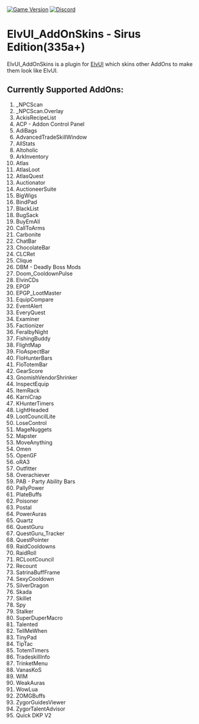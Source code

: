 [![Game Version](https://img.shields.io/badge/wow-3.3.5-blue.svg)](https://github.com/ElvUI-WotLK)
[![Discord](https://discordapp.com/api/guilds/259362419372064778/widget.png?style=shield)](https://discord.gg/addony-dlia-sirus-su-914079030125420565)

# ElvUI_AddOnSkins - Sirus Edition(335a+)

ElvUI_AddOnSkins is a plugin for [ElvUI](https://github.com/ElvUI-WotLK/ElvUI) which skins other AddOns to make them look like ElvUI.

## Currently Supported AddOns:
1. _NPCScan
1. _NPCScan.Overlay
1. AckisRecipeList
1. ACP - Addon Control Panel
1. AdiBags
1. AdvancedTradeSkillWindow
1. AllStats
1. Altoholic
1. ArkInventory
1. Atlas
1. AtlasLoot
1. AtlasQuest
1. Auctionator
1. AuctioneerSuite
1. BigWigs
1. BindPad
1. BlackList
1. BugSack
1. BuyEmAll
1. CallToArms
1. Carbonite
1. ChatBar
1. ChocolateBar
1. CLCRet
1. Clique
1. DBM - Deadly Boss Mods
1. Doom_CooldownPulse
1. ElvinCDs
1. EPGP
1. EPGP_LootMaster
1. EquipCompare
1. EventAlert
1. EveryQuest
1. Examiner
1. Factionizer
1. FeralbyNight
1. FishingBuddy
1. FlightMap
1. FloAspectBar
1. FloHunterBars
1. FloTotemBar
1. GearScore
1. GnomishVendorShrinker
1. InspectEquip
1. ItemRack
1. KarniCrap
1. KHunterTimers
1. LightHeaded
1. LootCouncilLite
1. LoseControl
1. MageNuggets
1. Mapster
1. MoveAnything
1. Omen
1. OpenGF
1. oRA3
1. Outfitter
1. Overachiever
1. PAB - Party Ability Bars
1. PallyPower
1. PlateBuffs
1. Poisoner
1. Postal
1. PowerAuras
1. Quartz
1. QuestGuru
1. QuestGuru_Tracker
1. QuestPointer
1. RaidCooldowns
1. RaidRoll
1. RCLootCouncil
1. Recount
1. SatrinaBuffFrame
1. SexyCooldown
1. SilverDragon
1. Skada
1. Skillet
1. Spy
1. Stalker
1. SuperDuperMacro
1. Talented
1. TellMeWhen
1. TinyPad
1. TipTac
1. TotemTimers
1. TradeskillInfo
1. TrinketMenu
1. VanasKoS
1. WIM
1. WeakAuras
1. WowLua
1. ZOMGBuffs
1. ZygorGuidesViewer
1. ZygorTalentAdvisor
1. Quick DKP V2
